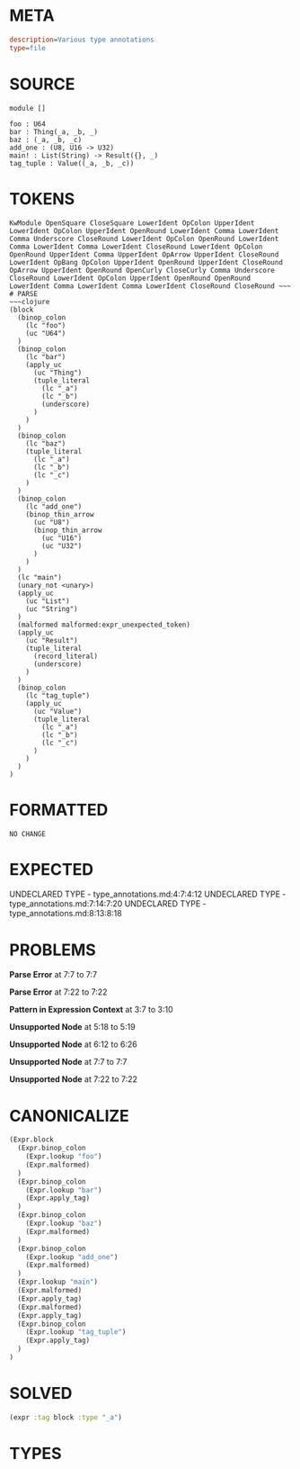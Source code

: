 # META
~~~ini
description=Various type annotations
type=file
~~~
# SOURCE
~~~roc
module []

foo : U64
bar : Thing(_a, _b, _)
baz : (_a, _b, _c)
add_one : (U8, U16 -> U32)
main! : List(String) -> Result({}, _)
tag_tuple : Value((_a, _b, _c))
~~~
# TOKENS
~~~text
KwModule OpenSquare CloseSquare LowerIdent OpColon UpperIdent LowerIdent OpColon UpperIdent OpenRound LowerIdent Comma LowerIdent Comma Underscore CloseRound LowerIdent OpColon OpenRound LowerIdent Comma LowerIdent Comma LowerIdent CloseRound LowerIdent OpColon OpenRound UpperIdent Comma UpperIdent OpArrow UpperIdent CloseRound LowerIdent OpBang OpColon UpperIdent OpenRound UpperIdent CloseRound OpArrow UpperIdent OpenRound OpenCurly CloseCurly Comma Underscore CloseRound LowerIdent OpColon UpperIdent OpenRound OpenRound LowerIdent Comma LowerIdent Comma LowerIdent CloseRound CloseRound ~~~
# PARSE
~~~clojure
(block
  (binop_colon
    (lc "foo")
    (uc "U64")
  )
  (binop_colon
    (lc "bar")
    (apply_uc
      (uc "Thing")
      (tuple_literal
        (lc "_a")
        (lc "_b")
        (underscore)
      )
    )
  )
  (binop_colon
    (lc "baz")
    (tuple_literal
      (lc "_a")
      (lc "_b")
      (lc "_c")
    )
  )
  (binop_colon
    (lc "add_one")
    (binop_thin_arrow
      (uc "U8")
      (binop_thin_arrow
        (uc "U16")
        (uc "U32")
      )
    )
  )
  (lc "main")
  (unary_not <unary>)
  (apply_uc
    (uc "List")
    (uc "String")
  )
  (malformed malformed:expr_unexpected_token)
  (apply_uc
    (uc "Result")
    (tuple_literal
      (record_literal)
      (underscore)
    )
  )
  (binop_colon
    (lc "tag_tuple")
    (apply_uc
      (uc "Value")
      (tuple_literal
        (lc "_a")
        (lc "_b")
        (lc "_c")
      )
    )
  )
)
~~~
# FORMATTED
~~~roc
NO CHANGE
~~~
# EXPECTED
UNDECLARED TYPE - type_annotations.md:4:7:4:12
UNDECLARED TYPE - type_annotations.md:7:14:7:20
UNDECLARED TYPE - type_annotations.md:8:13:8:18
# PROBLEMS
**Parse Error**
at 7:7 to 7:7

**Parse Error**
at 7:22 to 7:22

**Pattern in Expression Context**
at 3:7 to 3:10

**Unsupported Node**
at 5:18 to 5:19

**Unsupported Node**
at 6:12 to 6:26

**Unsupported Node**
at 7:7 to 7:7

**Unsupported Node**
at 7:22 to 7:22

# CANONICALIZE
~~~clojure
(Expr.block
  (Expr.binop_colon
    (Expr.lookup "foo")
    (Expr.malformed)
  )
  (Expr.binop_colon
    (Expr.lookup "bar")
    (Expr.apply_tag)
  )
  (Expr.binop_colon
    (Expr.lookup "baz")
    (Expr.malformed)
  )
  (Expr.binop_colon
    (Expr.lookup "add_one")
    (Expr.malformed)
  )
  (Expr.lookup "main")
  (Expr.malformed)
  (Expr.apply_tag)
  (Expr.malformed)
  (Expr.apply_tag)
  (Expr.binop_colon
    (Expr.lookup "tag_tuple")
    (Expr.apply_tag)
  )
)
~~~
# SOLVED
~~~clojure
(expr :tag block :type "_a")
~~~
# TYPES
~~~roc
~~~
